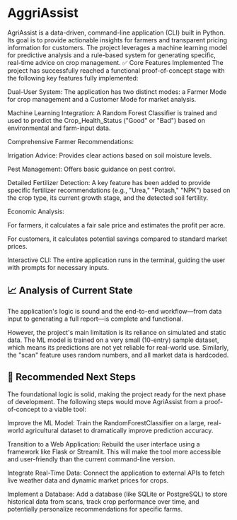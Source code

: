 # AggriAssist
AgriAssist is a data-driven, command-line application (CLI) built in Python. Its goal is to provide actionable insights for farmers and transparent pricing information for customers. The project leverages a machine learning model for predictive analysis and a rule-based system for generating specific, real-time advice on crop management.
✅ Core Features Implemented
The project has successfully reached a functional proof-of-concept stage with the following key features fully implemented:

Dual-User System: The application has two distinct modes: a Farmer Mode for crop management and a Customer Mode for market analysis.

Machine Learning Integration: A Random Forest Classifier is trained and used to predict the Crop_Health_Status ("Good" or "Bad") based on environmental and farm-input data.

Comprehensive Farmer Recommendations:

Irrigation Advice: Provides clear actions based on soil moisture levels.

Pest Management: Offers basic guidance on pest control.

Detailed Fertilizer Detection: A key feature has been added to provide specific fertilizer recommendations (e.g., "Urea," "Potash," "NPK") based on the crop type, its current growth stage, and the detected soil fertility.

Economic Analysis:

For farmers, it calculates a fair sale price and estimates the profit per acre.

For customers, it calculates potential savings compared to standard market prices.

Interactive CLI: The entire application runs in the terminal, guiding the user with prompts for necessary inputs.

## 📈 Analysis of Current State
The application's logic is sound and the end-to-end workflow—from data input to generating a full report—is complete and functional.

However, the project's main limitation is its reliance on simulated and static data. The ML model is trained on a very small (10-entry) sample dataset, which means its predictions are not yet reliable for real-world use. Similarly, the "scan" feature uses random numbers, and all market data is hardcoded.

## 🚀 Recommended Next Steps
The foundational logic is solid, making the project ready for the next phase of development. The following steps would move AgriAssist from a proof-of-concept to a viable tool:

Improve the ML Model: Train the RandomForestClassifier on a large, real-world agricultural dataset to dramatically improve prediction accuracy.

Transition to a Web Application: Rebuild the user interface using a framework like Flask or Streamlit. This will make the tool more accessible and user-friendly than the current command-line version.

Integrate Real-Time Data: Connect the application to external APIs to fetch live weather data and dynamic market prices for crops.

Implement a Database: Add a database (like SQLite or PostgreSQL) to store historical data from scans, track crop performance over time, and potentially personalize recommendations for specific farms.

